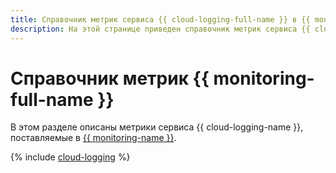 ```yaml
---
title: Справочник метрик сервиса {{ cloud-logging-full-name }} в {{ monitoring-full-name }}
description: На этой странице приведен справочник метрик сервиса {{ cloud-logging-name }}, поставляемых в {{ monitoring-full-name }}.
---
```


# Справочник метрик {{ monitoring-full-name }}

В этом разделе описаны метрики сервиса {{ cloud-logging-name }}, поставляемые в [{{ monitoring-name }}](../monitoring/).

{% include [cloud-logging](../_includes/monitoring/metrics-ref/cloud-logging.md) %}
